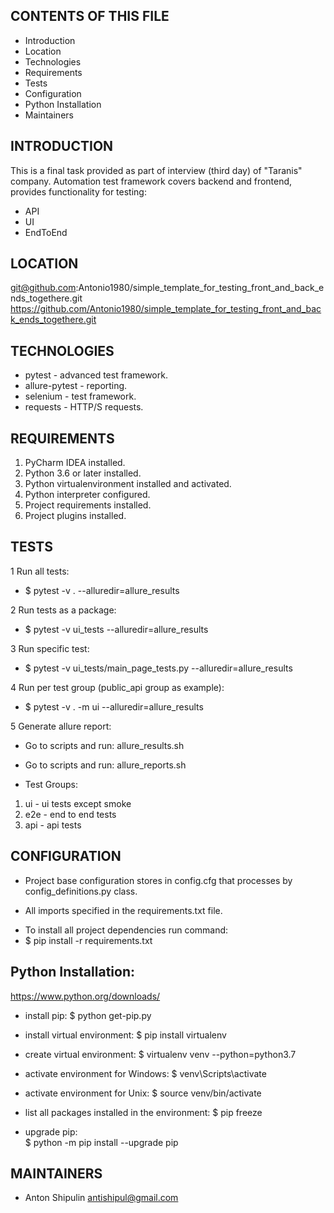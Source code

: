 
CONTENTS OF THIS FILE
---------------------

 * Introduction
 * Location
 * Technologies
 * Requirements
 * Tests
 * Configuration
 * Python Installation
 * Maintainers

INTRODUCTION
------------

This is a final task provided as part of interview (third day) of "Taranis" company.
Automation test framework covers backend and frontend, provides functionality for testing:

- API
- UI
- EndToEnd


LOCATION
--------

git@github.com:Antonio1980/simple_template_for_testing_front_and_back_ends_togethere.git
https://github.com/Antonio1980/simple_template_for_testing_front_and_back_ends_togethere.git


TECHNOLOGIES
-------------

- pytest - advanced test framework.
- allure-pytest - reporting.
- selenium - test framework.
- requests - HTTP/S requests.


REQUIREMENTS
------------

1. PyCharm IDEA installed.
2. Python 3.6 or later installed.
3. Python virtualenvironment installed and activated.
4. Python interpreter configured.
5. Project requirements installed.
6. Project plugins installed.

TESTS
-----

1 Run all tests:
* $ pytest -v . --alluredir=allure_results

2 Run tests as a package:
* $ pytest -v ui_tests --alluredir=allure_results

3 Run specific test:
* $ pytest -v ui_tests/main_page_tests.py  --alluredir=allure_results

4 Run per test group (public_api group as example):
* $ pytest -v . -m ui --alluredir=allure_results

5 Generate allure report:
* Go to scripts and run: allure_results.sh
* Go to scripts and run: allure_reports.sh

* Test Groups:

1. ui - ui tests except smoke
2. e2e - end to end tests
3. api - api tests


CONFIGURATION
--------------

- Project base configuration stores in config.cfg that processes by config_definitions.py class.

- All imports specified in the requirements.txt file.

* To install all project dependencies run command:
* $ pip install -r requirements.txt


Python Installation:  
--------------------
https://www.python.org/downloads/

* install pip:
$ python get-pip.py

* install virtual environment:
$ pip install virtualenv

* create virtual environment:
$ virtualenv venv --python=python3.7

* activate environment for Windows:
$ venv\Scripts\activate

* activate environment for Unix:
$ source venv/bin/activate

* list all packages installed in the environment:
$ pip freeze

* upgrade pip:  
$ python -m pip install --upgrade pip


MAINTAINERS
-----------

* Anton Shipulin <antishipul@gmail.com> 

